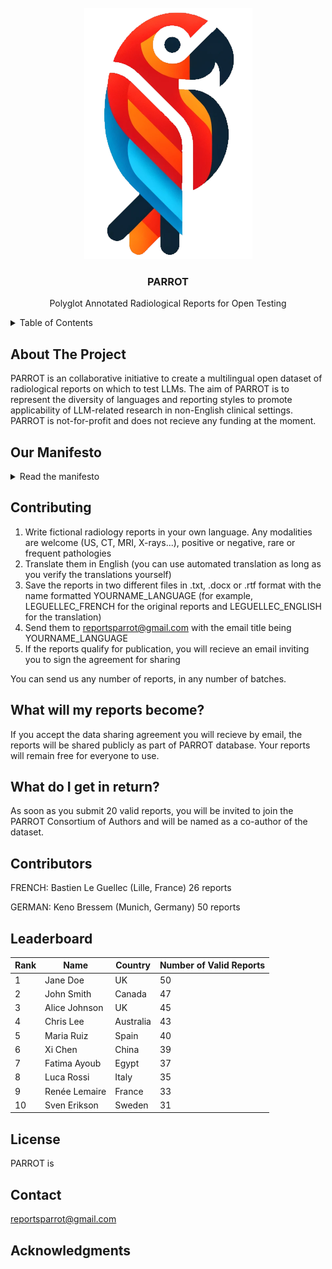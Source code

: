 
<br />
<div align="center">
  <a href="https://github.com/PARROT-reports/PARROT-v0">
    <img src="images/parrot.png" alt="Logo">
  </a>

<h3 align="center">PARROT</h3>

  <p align="center">
    Polyglot Annotated Radiological Reports for Open Testing
  </p>
</div>



<!-- TABLE OF CONTENTS -->
<details>
  <summary>Table of Contents</summary>
  <ol>
    <li><a href="#about-the-project">About The Project</a></li>
    <li><a href="#our-manifesto">Our Manifesto</a></li>
    <li><a href="#contributing">Contributing</a></li>
    <li><a href="#license">License</a></li>
    <li><a href="#contact">Contact</a></li>
    <li><a href="#acknowledgments">Acknowledgments</a></li>
  </ol>
</details>



<!-- ABOUT THE PROJECT -->
## About The Project

PARROT is an collaborative initiative to create a multilingual open dataset of radiological reports on which to test LLMs. 
The aim of PARROT is to represent the diversity of languages and reporting styles to promote applicability of LLM-related research in non-English clinical settings. 
PARROT is not-for-profit and does not recieve any funding at the moment.

<!-- MANIFESTO -->
## Our Manifesto
<details>
<summary>Read the manifesto</summary>
blabla
</details>

<!-- CONTRIBUTING -->
## Contributing

1) Write fictional radiology reports in your own language. Any modalities are welcome (US, CT, MRI, X-rays...), positive or negative, rare or frequent pathologies
2) Translate them in English (you can use automated translation as long as you verify the translations yourself)
3) Save the reports in two different files in .txt, .docx or .rtf format with the name formatted YOURNAME_LANGUAGE (for example, LEGUELLEC_FRENCH for the original reports and LEGUELLEC_ENGLISH for the translation)
4) Send them to reportsparrot@gmail.com with the email title being YOURNAME_LANGUAGE
5) If the reports qualify for publication, you will recieve an email inviting you to sign the agreement for sharing

You can send us any number of reports, in any number of batches.

<!-- WHAT WILL BECOME OF MY REPORTS -->
## What will my reports become?

If you accept the data sharing agreement you will recieve by email, the reports will be shared publicly as part of PARROT database. Your reports will remain free for everyone to use.

<!-- WHAT DO I GET IN RETURN -->
## What do I get in return?

As soon as you submit 20 valid reports, you will be invited to join the PARROT Consortium of Authors and will be named as a co-author of the dataset.

<!-- CONTRIBUTORS -->
## Contributors

FRENCH:
Bastien Le Guellec (Lille, France) 26 reports

GERMAN:
Keno Bressem (Munich, Germany) 50 reports

## Leaderboard

| Rank | Name          | Country       | Number of Valid Reports |
|------|---------------|---------------|-------------------------|
| 1    | Jane Doe      | UK            | 50                      |
| 2    | John Smith    | Canada        | 47                      |
| 3    | Alice Johnson | UK            | 45                      |
| 4    | Chris Lee     | Australia     | 43                      |
| 5    | Maria Ruiz    | Spain         | 40                      |
| 6    | Xi Chen       | China         | 39                      |
| 7    | Fatima Ayoub  | Egypt         | 37                      |
| 8    | Luca Rossi    | Italy         | 35                      |
| 9    | Renée Lemaire | France        | 33                      |
| 10   | Sven Erikson  | Sweden        | 31                      |


<!-- LICENSE -->
## License

PARROT is 


<!-- CONTACT -->
## Contact

reportsparrot@gmail.com


<!-- ACKNOWLEDGMENTS -->
## Acknowledgments
